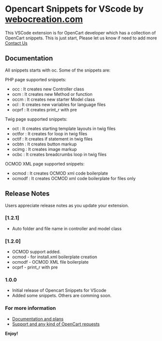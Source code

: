 # Opencart Snippets for VScode by [webocreation.com](https://webocreation.com)

This VSCode extension is for OpenCart developer which has a collection of OpenCart snippets. This is just start, Please let us know if need to add more [Contact Us](https://webocreation.com/contact)

## Documentation

All snippets starts with oc. Some of the snippets are:

PHP page supported snippets:

- occ : It creates new Controller class
- ocm : It creates new Method or function
- occm : It creates new starter Model class
- ocl : It creates new variables for language files
- ocprf : It creates print_r with pre

Twig page supported snippets:

- oct : It creates starting template layouts in twig files
- octfor : It creates for loop in twig files
- octif : It creates if statement in twig files
- ocbtn : It creates button markup
- ocimg : It creates image markup
- ocbc : It creates breadcrumbs loop in twig files

OCMOD XML page supported snippets:

- ocmod : It creates OCMOD xml code boilerplate
- ocmodf : It creates OCMOD xml code boilerplate for files only

## Release Notes

Users appreciate release notes as you update your extension.

### [1.2.1]
- Auto folder and file name in controller and model class

### [1.2.0]
- OCMOD support added.
- ocmod - for install.xml boilerplate creation
- ocmodf - OCMOD XML file boilerplate
- ocprf - print_r with pre

### 1.0.0
- Initial release of Opencart Snippets for VScode
- Added some snippets. Others are comming soon.

### For more information

- [Documentation and plans](https://webocreation.com/blog/opencart-code-snippets-vscode-extensions)
- [Support and any kind of OpenCart requests](https://webocreation.com/contact)

**Enjoy!**
